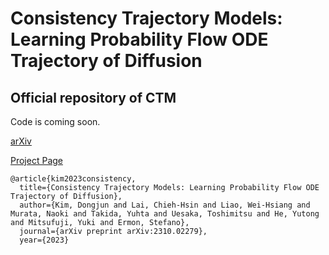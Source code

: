# Consistency Trajectory Models: Learning Probability Flow ODE Trajectory of Diffusion

## Official repository of CTM 

Code is coming soon.

[arXiv](https://arxiv.org/abs/2310.02279)

[Project Page](https://consistencytrajectorymodel.github.io/CTM/)


```
@article{kim2023consistency,
  title={Consistency Trajectory Models: Learning Probability Flow ODE Trajectory of Diffusion},
  author={Kim, Dongjun and Lai, Chieh-Hsin and Liao, Wei-Hsiang and Murata, Naoki and Takida, Yuhta and Uesaka, Toshimitsu and He, Yutong and Mitsufuji, Yuki and Ermon, Stefano},
  journal={arXiv preprint arXiv:2310.02279},
  year={2023}
```
